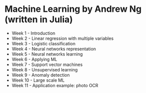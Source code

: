 # Machine Learning by Andrew Ng (written in Julia)

* Week 1 - Introduction
* Week 2 - Linear regression with multiple variables
* Week 3 - Logistic classification
* Week 4 - Neural networks representation
* Week 5 - Neural networks learning
* Week 6 - Applying ML
* Week 7 - Support vector machines
* Week 8 - Unsupervised learning
* Week 9 - Anomaly detection
* Week 10 - Large scale ML
* Week 11 - Application example: photo OCR
